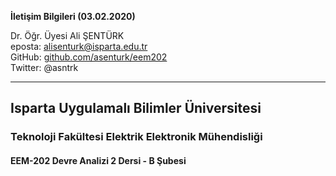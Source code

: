 **İletişim Bilgileri (03.02.2020)**   

Dr. Öğr. Üyesi Ali ŞENTÜRK   
eposta: alisenturk@isparta.edu.tr   
GitHub: [github.com/asenturk/eem202](./)   
Twitter: @asntrk

---

## Isparta Uygulamalı Bilimler Üniversitesi
### Teknoloji Fakültesi Elektrik Elektronik Mühendisliği
#### EEM-202 Devre Analizi 2 Dersi - B Şubesi
